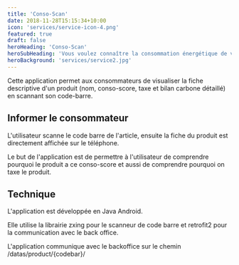 ```yaml
---
title: 'Conso-Scan'
date: 2018-11-28T15:15:34+10:00
icon: 'services/service-icon-4.png'
featured: true
draft: false
heroHeading: 'Conso-Scan'
heroSubHeading: 'Vous voulez connaître la consommation énergétique de votre produit ? Découvrez Conso-Scan.'
heroBackground: 'services/service2.jpg'
---
```


Cette application permet aux consommateurs de visualiser la fiche  descriptive d'un produit (nom, conso-score, taxe et bilan carbone  détaillé) en scannant son code-barre.

## Informer le consommateur

L'utilisateur scanne le code barre de l'article, ensuite la fiche du produit est directement affichée sur le téléphone.

Le but de l'application est de permettre à l'utilisateur de comprendre pourquoi le produit a ce conso-score et aussi de comprendre pourquoi on taxe le produit.

## Technique

L'application est développée en Java Android.

Elle utilise la librairie zxing pour le scanneur de code barre et retrofit2 pour la communication avec le back office.

L'application communique avec le backoffice sur le chemin /datas/product/{codebar}/

